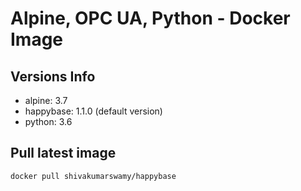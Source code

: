 Alpine, OPC UA, Python - Docker Image
====================================

Versions Info
-------------

* alpine: 3.7
* happybase: 1.1.0 (default version)
* python: 3.6

Pull latest image
-----------------

`docker pull shivakumarswamy/happybase`
